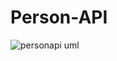 # Person-API

![personapi uml](https://user-images.githubusercontent.com/37374050/41253408-37d49a14-6d8e-11e8-907b-5ded521c4d6b.jpg)
